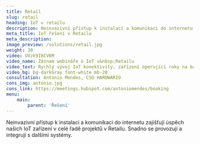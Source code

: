 ```yaml
---
title: Retail
slug: retail
heading: IoT v retailu
description: Neinvazivní přístup k instalaci a komunikaci do internetu zajišťují úspěch našich IoT zařízení v celé řadě projektů v Retailu.
meta_title: IoT řešení v Retailu
meta_description:
image_preview: /solutions/retail.jpg
weight: 30
video: UVzk9I8CV6M
video_name: Záznam webináře o IoT v&nbsp;Retailu
video_text: Rychlý vývoj IoT konektivity, zařízení operující roky na baterie, neinvazivní přístup a dostupná cena umožňují v dnešní době rychlou digitalizaci mnoha odvětví. Jedním z nejperspektinějších oborů využití IoT je bezesporu retail.
video_bg: bg-darkGray font-white mb-20
consultation: Antonio Mendes, CSO HARDWARIO
cons_img: antonio.jpg
cons_link: https://meetings.hubspot.com/antoniomendes/booking
menu:
    main:
        parent: 'Řešení'
---
```


Neinvazivní přístup k instalaci a komunikaci do internetu zajišťují úspěch našich IoT zařízení v celé řadě projektů v Retailu. Snadno se provozují a integrují s dalšími systémy.
